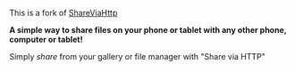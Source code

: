 This is a fork of <a href="https://github.com/marcosdiez/shareviahttp">ShareViaHttp</a>

**A simple way to share files on your phone or tablet with any other phone, computer or tablet!**

Simply *share* from your gallery or file manager with "Share via HTTP"
